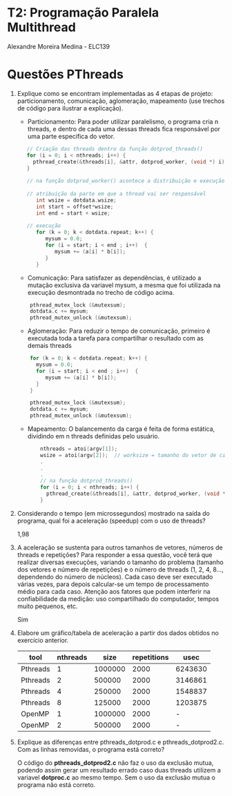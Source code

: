 # T2: Programação Paralela Multithread 
Alexandre Moreira Medina - ELC139

# Questões PThreads
1. Explique como se encontram implementadas as 4 etapas de projeto: particionamento, comunicação, aglomeração, mapeamento (use trechos de código para ilustrar a explicação).
    
    - Particionamento:
    Para poder utilizar paralelismo, o programa cria n threads, e dentro de cada uma dessas threads fica responsável por uma parte especifica do vetor.
     ```c
        // Criação das threads dentro da função dotprod_threads()
        for (i = 0; i < nthreads; i++) {
          pthread_create(&threads[i], &attr, dotprod_worker, (void *) i);
        }
        
        // na função dotprod_worker() acontece a distribuição e execução
        
        // atribuição da parte em que a thread vai ser responsável
           int wsize = dotdata.wsize;
           int start = offset*wsize;
           int end = start + wsize;
        
        // execução
           for (k = 0; k < dotdata.repeat; k++) {
              mysum = 0.0;
              for (i = start; i < end ; i++)  {
                 mysum += (a[i] * b[i]);
              }
           }
     ```
   
   - Comunicação: Para satisfazer as dependências, é utilizado a mutação exclusiva da variavel mysum, a mesma que foi utilizada na execução desmontrada no trecho de código acima.
    ```c
        pthread_mutex_lock (&mutexsum);
        dotdata.c += mysum;
        pthread_mutex_unlock (&mutexsum);
    ```
   - Aglomeração: Para reduzir o tempo de comunicação, primeiro é executada toda a tarefa para compartilhar o resultado com as demais threads
   ```c
       for (k = 0; k < dotdata.repeat; k++) {
         mysum = 0.0;
         for (i = start; i < end ; i++)  {
            mysum += (a[i] * b[i]);
         }
       }
   
       pthread_mutex_lock (&mutexsum);
       dotdata.c += mysum;
       pthread_mutex_unlock (&mutexsum);
   ```
   - Mapeamento: O balancemento da carga é feita de forma estática, dividindo em n threads definidas pelo usuário.
      ```c
          nthreads = atoi(argv[1]); 
          wsize = atoi(argv[2]);  // worksize = tamanho do vetor de cada thread
          .
          .
          .
          // na função dotprod_threads() 
          for (i = 0; i < nthreads; i++) {
            pthread_create(&threads[i], &attr, dotprod_worker, (void *) i);
          }
      ```
     
2. Considerando o tempo (em microssegundos) mostrado na saída do programa, qual foi a aceleração (speedup) com o uso de threads?

    1,98

3. A aceleração se sustenta para outros tamanhos de vetores, números de threads e repetições? Para responder a essa questão, você terá que realizar diversas execuções, variando o tamanho do problema (tamanho dos vetores e número de repetições) e o número de threads (1, 2, 4, 8..., dependendo do número de núcleos). Cada caso deve ser executado várias vezes, para depois calcular-se um tempo de processamento médio para cada caso. Atenção aos fatores que podem interferir na confiabilidade da medição: uso compartilhado do computador, tempos muito pequenos, etc.

    Sim
    
4. Elabore um gráfico/tabela de aceleração a partir dos dados obtidos no exercício anterior.

    | tool     | nthreads | size    | repetitions | usec    | 
    |----------|----------|---------|-------------|---------| 
    | Pthreads | 1        | 1000000 | 2000        | 6243630 | 
    | Pthreads | 2        | 500000  | 2000        | 3146861 | 
    | Pthreads | 4        | 250000  | 2000        | 1548837 | 
    | Pthreads | 8        | 125000  | 2000        | 1203875 | 
    | OpenMP   | 1        | 1000000 | 2000        |     -   | 
    | OpenMP   | 2        | 500000  | 2000        |      -  | 

5. Explique as diferenças entre pthreads_dotprod.c e pthreads_dotprod2.c. Com as linhas removidas, o programa está correto?

    O código do **pthreads_dotprod2.c** não faz o uso da exclusão mutua, podendo assim gerar um resultado errado caso duas threads utilizem a variavel **dotproc.c** ao mesmo tempo. Sem o uso da exclusão mutua o programa não está correto.
